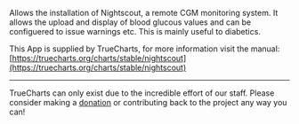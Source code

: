 Allows the installation of Nightscout, a remote CGM monitoring system. It allows the upload and display of blood glucous values and can be configuered to issue warnings etc. This is mainly useful to diabetics.

This App is supplied by TrueCharts, for more information visit the manual: [https://truecharts.org/charts/stable/nightscout](https://truecharts.org/charts/stable/nightscout)

---

TrueCharts can only exist due to the incredible effort of our staff.
Please consider making a [donation](https://truecharts.org/sponsor) or contributing back to the project any way you can!

